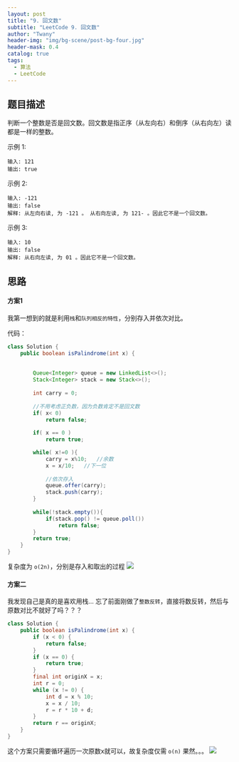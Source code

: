 ```yaml
---
layout: post
title: "9. 回文数"
subtitle: "LeetCode 9. 回文数"
author: "Twany"
header-img: "img/bg-scene/post-bg-four.jpg"
header-mask: 0.4
catalog: true
tags:
  - 算法
  - LeetCode
---
```


## 题目描述
判断一个整数是否是回文数。回文数是指正序（从左向右）和倒序（从右向左）读都是一样的整数。

示例 1:
```
输入: 121
输出: true
```
示例 2:

```
输入: -121
输出: false
解释: 从左向右读, 为 -121 。 从右向左读, 为 121- 。因此它不是一个回文数。
```

示例 3:


```
输入: 10
输出: false
解释: 从右向左读, 为 01 。因此它不是一个回文数。
```

## 思路
#### 方案1
我第一想到的就是利用`栈`和`队列相反的特性`，分别存入并依次对比。

代码：
```java
class Solution {
    public boolean isPalindrome(int x) {
        
        
        Queue<Integer> queue = new LinkedList<>();
        Stack<Integer> stack = new Stack<>();
          
        int carry = 0;
        
        //不用考虑正负数，因为负数肯定不是回文数
        if( x< 0)
            return false;
        
        if( x == 0 )
            return true;

        while( x!=0 ){
            carry = x%10;   //余数
            x = x/10;   //下一位
            
            //依次存入
            queue.offer(carry);
            stack.push(carry);
        }
        
        while(!stack.empty()){
            if(stack.pop() != queue.poll())
                return false;
        }
        return true;
    }
}
```
复杂度为 `o(2n)`，分别是存入和取出的过程
![](https://i.loli.net/2019/09/01/AGafSo9bDkPr8Lv.png)
#### 方案二
我发现自己是真的是喜欢用栈... 忘了前面刚做了`整数反转`，直接将数反转，然后与原数对比不就好了吗？？？

```java
class Solution {
    public boolean isPalindrome(int x) {
		if (x < 0) {
			return false;
		}
		if (x == 0) {
			return true;
		}
		final int originX = x;
		int r = 0;
		while (x != 0) {
			int d = x % 10;
			x = x / 10;
			r = r * 10 + d;
		}
		return r == originX;
	}
}
```

这个方案只需要循环遍历一次原数x就可以，故复杂度仅需 `o(n)`
果然。。。
![](https://i.loli.net/2019/09/01/xsHmETwcbU1fDut.png)



